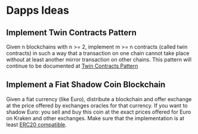 # Dapps Ideas

## Implement Twin Contracts Pattern

Given n blockchains with n >= 2, implement m >= n contracts (called twin contracts) in such a way that a transaction on one chain cannot take place without at least another mirror transaction on other chains.
This pattern will continue to be documented at [Twin Contracts Pattern](https://github.com/kuip/dlt-design-patterns#twin-contracts)

## Implement a Fiat Shadow Coin Blockchain

Given a fiat currency (like Euro), distribute a blockchain and offer exchange at the price offered by exchanges oracles for that currency. If you want to shadow Euro: you sell and buy this coin at the exact prices offered for Euro on Kraken and other exchanges.
Make sure that the implementation is at least [ERC20 compatible](https://github.com/kuip/dlt-design-patterns#contract-interoperativity). 

